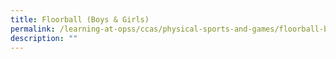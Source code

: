```yaml
---
title: Floorball (Boys & Girls)
permalink: /learning-at-opss/ccas/physical-sports-and-games/floorball-boys-n-girls
description: ""
---
```

